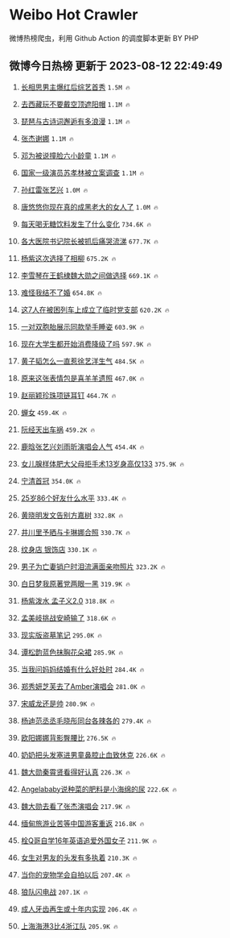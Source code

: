 # Weibo Hot Crawler 



微博热榜爬虫，利用 Github Action 的调度脚本更新 BY PHP 


## 微博今日热榜 更新于 2023-08-12 22:49:49 
1. [长相思男主爆红后综艺首秀](https://s.weibo.com/weibo?q=%23%E9%95%BF%E7%9B%B8%E6%80%9D%E7%94%B7%E4%B8%BB%E7%88%86%E7%BA%A2%E5%90%8E%E7%BB%BC%E8%89%BA%E9%A6%96%E7%A7%80%23&t=31&band_rank=1&Refer=top) `1.5M 🔥` 

1. [去西藏玩不要戴空顶遮阳帽](https://s.weibo.com/weibo?q=%23%E5%8E%BB%E8%A5%BF%E8%97%8F%E7%8E%A9%E4%B8%8D%E8%A6%81%E6%88%B4%E7%A9%BA%E9%A1%B6%E9%81%AE%E9%98%B3%E5%B8%BD%23&t=31&band_rank=2&Refer=top) `1.1M 🔥` 

1. [琵琶与古诗词邂逅有多浪漫](https://s.weibo.com/weibo?q=%23%E7%90%B5%E7%90%B6%E4%B8%8E%E5%8F%A4%E8%AF%97%E8%AF%8D%E9%82%82%E9%80%85%E6%9C%89%E5%A4%9A%E6%B5%AA%E6%BC%AB%23&t=31&band_rank=3&Refer=top) `1.1M 🔥` 

1. [张杰谢娜](https://s.weibo.com/weibo?q=%E5%BC%A0%E6%9D%B0%E8%B0%A2%E5%A8%9C&t=31&band_rank=4&Refer=top) `1.1M 🔥` 

1. [邓为被说撞脸六小龄童](https://s.weibo.com/weibo?q=%23%E9%82%93%E4%B8%BA%E8%A2%AB%E8%AF%B4%E6%92%9E%E8%84%B8%E5%85%AD%E5%B0%8F%E9%BE%84%E7%AB%A5%23&t=31&band_rank=5&Refer=top) `1.1M 🔥` 

1. [国家一级演员苏孝林被立案调查](https://s.weibo.com/weibo?q=%23%E5%9B%BD%E5%AE%B6%E4%B8%80%E7%BA%A7%E6%BC%94%E5%91%98%E8%8B%8F%E5%AD%9D%E6%9E%97%E8%A2%AB%E7%AB%8B%E6%A1%88%E8%B0%83%E6%9F%A5%23&t=31&band_rank=6&Refer=top) `1.1M 🔥` 

1. [孙红雷张艺兴](https://s.weibo.com/weibo?q=%E5%AD%99%E7%BA%A2%E9%9B%B7%E5%BC%A0%E8%89%BA%E5%85%B4&t=31&band_rank=7&Refer=top) `1.0M 🔥` 

1. [唐悠悠你现在真的成黑老大的女人了](https://s.weibo.com/weibo?q=%23%E5%94%90%E6%82%A0%E6%82%A0%E4%BD%A0%E7%8E%B0%E5%9C%A8%E7%9C%9F%E7%9A%84%E6%88%90%E9%BB%91%E8%80%81%E5%A4%A7%E7%9A%84%E5%A5%B3%E4%BA%BA%E4%BA%86%23&t=31&band_rank=8&Refer=top) `1.0M 🔥` 

1. [每天喝无糖饮料发生了什么变化](https://s.weibo.com/weibo?q=%E6%AF%8F%E5%A4%A9%E5%96%9D%E6%97%A0%E7%B3%96%E9%A5%AE%E6%96%99%E5%8F%91%E7%94%9F%E4%BA%86%E4%BB%80%E4%B9%88%E5%8F%98%E5%8C%96&t=31&band_rank=9&Refer=top) `734.6K 🔥` 

1. [各大医院书记院长被抓后痛哭流涕](https://s.weibo.com/weibo?q=%E5%90%84%E5%A4%A7%E5%8C%BB%E9%99%A2%E4%B9%A6%E8%AE%B0%E9%99%A2%E9%95%BF%E8%A2%AB%E6%8A%93%E5%90%8E%E7%97%9B%E5%93%AD%E6%B5%81%E6%B6%95&t=31&band_rank=10&Refer=top) `677.7K 🔥` 

1. [杨紫这次选择了相柳](https://s.weibo.com/weibo?q=%23%E6%9D%A8%E7%B4%AB%E8%BF%99%E6%AC%A1%E9%80%89%E6%8B%A9%E4%BA%86%E7%9B%B8%E6%9F%B3%23&t=31&band_rank=11&Refer=top) `675.2K 🔥` 

1. [李雪琴在王鹤棣魏大勋之间做选择](https://s.weibo.com/weibo?q=%23%E6%9D%8E%E9%9B%AA%E7%90%B4%E5%9C%A8%E7%8E%8B%E9%B9%A4%E6%A3%A3%E9%AD%8F%E5%A4%A7%E5%8B%8B%E4%B9%8B%E9%97%B4%E5%81%9A%E9%80%89%E6%8B%A9%23&t=31&band_rank=12&Refer=top) `669.1K 🔥` 

1. [难怪我结不了婚](https://s.weibo.com/weibo?q=%E9%9A%BE%E6%80%AA%E6%88%91%E7%BB%93%E4%B8%8D%E4%BA%86%E5%A9%9A&t=31&band_rank=13&Refer=top) `654.8K 🔥` 

1. [这7人在被困列车上成立了临时党支部](https://s.weibo.com/weibo?q=%23%E8%BF%997%E4%BA%BA%E5%9C%A8%E8%A2%AB%E5%9B%B0%E5%88%97%E8%BD%A6%E4%B8%8A%E6%88%90%E7%AB%8B%E4%BA%86%E4%B8%B4%E6%97%B6%E5%85%9A%E6%94%AF%E9%83%A8%23&t=31&band_rank=14&Refer=top) `620.2K 🔥` 

1. [一对双胞胎展示同款举手睡姿](https://s.weibo.com/weibo?q=%23%E4%B8%80%E5%AF%B9%E5%8F%8C%E8%83%9E%E8%83%8E%E5%B1%95%E7%A4%BA%E5%90%8C%E6%AC%BE%E4%B8%BE%E6%89%8B%E7%9D%A1%E5%A7%BF%23&t=31&band_rank=15&Refer=top) `603.9K 🔥` 

1. [现在大学生都开始消费降级了吗](https://s.weibo.com/weibo?q=%23%E7%8E%B0%E5%9C%A8%E5%A4%A7%E5%AD%A6%E7%94%9F%E9%83%BD%E5%BC%80%E5%A7%8B%E6%B6%88%E8%B4%B9%E9%99%8D%E7%BA%A7%E4%BA%86%E5%90%97%23&t=31&band_rank=16&Refer=top) `597.9K 🔥` 

1. [黄子韬怎么一直惹徐艺洋生气](https://s.weibo.com/weibo?q=%23%E9%BB%84%E5%AD%90%E9%9F%AC%E6%80%8E%E4%B9%88%E4%B8%80%E7%9B%B4%E6%83%B9%E5%BE%90%E8%89%BA%E6%B4%8B%E7%94%9F%E6%B0%94%23&t=31&band_rank=17&Refer=top) `484.5K 🔥` 

1. [原来这张表情包是喜羊羊遗照](https://s.weibo.com/weibo?q=%E5%8E%9F%E6%9D%A5%E8%BF%99%E5%BC%A0%E8%A1%A8%E6%83%85%E5%8C%85%E6%98%AF%E5%96%9C%E7%BE%8A%E7%BE%8A%E9%81%97%E7%85%A7&t=31&band_rank=18&Refer=top) `467.0K 🔥` 

1. [赵丽颖珍珠项链耳钉](https://s.weibo.com/weibo?q=%23%E8%B5%B5%E4%B8%BD%E9%A2%96%E7%8F%8D%E7%8F%A0%E9%A1%B9%E9%93%BE%E8%80%B3%E9%92%89%23&t=31&band_rank=19&Refer=top) `464.7K 🔥` 

1. [蝉女](https://s.weibo.com/weibo?q=%E8%9D%89%E5%A5%B3&t=31&band_rank=20&Refer=top) `459.4K 🔥` 

1. [阮经天出车祸](https://s.weibo.com/weibo?q=%23%E9%98%AE%E7%BB%8F%E5%A4%A9%E5%87%BA%E8%BD%A6%E7%A5%B8%23&t=31&band_rank=21&Refer=top) `459.2K 🔥` 

1. [鹿晗张艺兴刘雨昕演唱会人气](https://s.weibo.com/weibo?q=%23%E9%B9%BF%E6%99%97%E5%BC%A0%E8%89%BA%E5%85%B4%E5%88%98%E9%9B%A8%E6%98%95%E6%BC%94%E5%94%B1%E4%BC%9A%E4%BA%BA%E6%B0%94%23&t=31&band_rank=22&Refer=top) `454.4K 🔥` 

1. [女儿腺样体肥大父母拒手术13岁身高仅133](https://s.weibo.com/weibo?q=%23%E5%A5%B3%E5%84%BF%E8%85%BA%E6%A0%B7%E4%BD%93%E8%82%A5%E5%A4%A7%E7%88%B6%E6%AF%8D%E6%8B%92%E6%89%8B%E6%9C%AF13%E5%B2%81%E8%BA%AB%E9%AB%98%E4%BB%85133%23&t=31&band_rank=23&Refer=top) `375.9K 🔥` 

1. [宁清首冠](https://s.weibo.com/weibo?q=%23%E5%AE%81%E6%B8%85%E9%A6%96%E5%86%A0%23&t=31&band_rank=24&Refer=top) `354.0K 🔥` 

1. [25岁86个好友什么水平](https://s.weibo.com/weibo?q=%2325%E5%B2%8186%E4%B8%AA%E5%A5%BD%E5%8F%8B%E4%BB%80%E4%B9%88%E6%B0%B4%E5%B9%B3%23&t=31&band_rank=25&Refer=top) `333.4K 🔥` 

1. [黄晓明发文告别方嘉树](https://s.weibo.com/weibo?q=%23%E9%BB%84%E6%99%93%E6%98%8E%E5%8F%91%E6%96%87%E5%91%8A%E5%88%AB%E6%96%B9%E5%98%89%E6%A0%91%23&t=31&band_rank=26&Refer=top) `332.8K 🔥` 

1. [井川里予晒与卡琳娜合照](https://s.weibo.com/weibo?q=%23%E4%BA%95%E5%B7%9D%E9%87%8C%E4%BA%88%E6%99%92%E4%B8%8E%E5%8D%A1%E7%90%B3%E5%A8%9C%E5%90%88%E7%85%A7%23&t=31&band_rank=27&Refer=top) `330.7K 🔥` 

1. [纹身店 银饰店](https://s.weibo.com/weibo?q=%E7%BA%B9%E8%BA%AB%E5%BA%97%20%E9%93%B6%E9%A5%B0%E5%BA%97&t=31&band_rank=28&Refer=top) `330.1K 🔥` 

1. [男子为亡妻销户时泪流满面亲吻照片](https://s.weibo.com/weibo?q=%23%E7%94%B7%E5%AD%90%E4%B8%BA%E4%BA%A1%E5%A6%BB%E9%94%80%E6%88%B7%E6%97%B6%E6%B3%AA%E6%B5%81%E6%BB%A1%E9%9D%A2%E4%BA%B2%E5%90%BB%E7%85%A7%E7%89%87%23&t=31&band_rank=29&Refer=top) `323.2K 🔥` 

1. [白日梦我原著党两眼一黑](https://s.weibo.com/weibo?q=%23%E7%99%BD%E6%97%A5%E6%A2%A6%E6%88%91%E5%8E%9F%E8%91%97%E5%85%9A%E4%B8%A4%E7%9C%BC%E4%B8%80%E9%BB%91%23&t=31&band_rank=30&Refer=top) `319.9K 🔥` 

1. [杨紫泼水 孟子义2.0](https://s.weibo.com/weibo?q=%E6%9D%A8%E7%B4%AB%E6%B3%BC%E6%B0%B4%20%E5%AD%9F%E5%AD%90%E4%B9%892.0&t=31&band_rank=31&Refer=top) `318.8K 🔥` 

1. [孟美岐挑战安崎输了](https://s.weibo.com/weibo?q=%23%E5%AD%9F%E7%BE%8E%E5%B2%90%E6%8C%91%E6%88%98%E5%AE%89%E5%B4%8E%E8%BE%93%E4%BA%86%23&t=31&band_rank=32&Refer=top) `318.6K 🔥` 

1. [现实版盗墓笔记](https://s.weibo.com/weibo?q=%E7%8E%B0%E5%AE%9E%E7%89%88%E7%9B%97%E5%A2%93%E7%AC%94%E8%AE%B0&t=31&band_rank=33&Refer=top) `295.0K 🔥` 

1. [谭松韵蓝色抹胸花朵裙](https://s.weibo.com/weibo?q=%23%E8%B0%AD%E6%9D%BE%E9%9F%B5%E8%93%9D%E8%89%B2%E6%8A%B9%E8%83%B8%E8%8A%B1%E6%9C%B5%E8%A3%99%23&t=31&band_rank=34&Refer=top) `285.9K 🔥` 

1. [当我问妈妈结婚有什么好处时](https://s.weibo.com/weibo?q=%23%E5%BD%93%E6%88%91%E9%97%AE%E5%A6%88%E5%A6%88%E7%BB%93%E5%A9%9A%E6%9C%89%E4%BB%80%E4%B9%88%E5%A5%BD%E5%A4%84%E6%97%B6%23&t=31&band_rank=35&Refer=top) `284.4K 🔥` 

1. [郑秀妍芝芙去了Amber演唱会](https://s.weibo.com/weibo?q=%23%E9%83%91%E7%A7%80%E5%A6%8D%E8%8A%9D%E8%8A%99%E5%8E%BB%E4%BA%86Amber%E6%BC%94%E5%94%B1%E4%BC%9A%23&t=31&band_rank=36&Refer=top) `281.0K 🔥` 

1. [宋威龙还是帅](https://s.weibo.com/weibo?q=%E5%AE%8B%E5%A8%81%E9%BE%99%E8%BF%98%E6%98%AF%E5%B8%85&t=31&band_rank=37&Refer=top) `280.9K 🔥` 

1. [杨迪范丞丞毛晓彤同台各辣各的](https://s.weibo.com/weibo?q=%23%E6%9D%A8%E8%BF%AA%E8%8C%83%E4%B8%9E%E4%B8%9E%E6%AF%9B%E6%99%93%E5%BD%A4%E5%90%8C%E5%8F%B0%E5%90%84%E8%BE%A3%E5%90%84%E7%9A%84%23&t=31&band_rank=38&Refer=top) `279.4K 🔥` 

1. [欧阳娜娜背影臀腰比](https://s.weibo.com/weibo?q=%23%E6%AC%A7%E9%98%B3%E5%A8%9C%E5%A8%9C%E8%83%8C%E5%BD%B1%E8%87%80%E8%85%B0%E6%AF%94%23&t=31&band_rank=39&Refer=top) `276.5K 🔥` 

1. [奶奶把头发塞进男童鼻腔止血致休克](https://s.weibo.com/weibo?q=%23%E5%A5%B6%E5%A5%B6%E6%8A%8A%E5%A4%B4%E5%8F%91%E5%A1%9E%E8%BF%9B%E7%94%B7%E7%AB%A5%E9%BC%BB%E8%85%94%E6%AD%A2%E8%A1%80%E8%87%B4%E4%BC%91%E5%85%8B%23&t=31&band_rank=40&Refer=top) `226.6K 🔥` 

1. [魏大勋秦霄贤看得好认真](https://s.weibo.com/weibo?q=%23%E9%AD%8F%E5%A4%A7%E5%8B%8B%E7%A7%A6%E9%9C%84%E8%B4%A4%E7%9C%8B%E5%BE%97%E5%A5%BD%E8%AE%A4%E7%9C%9F%23&t=31&band_rank=41&Refer=top) `226.3K 🔥` 

1. [Angelababy说种菜的肥料是小海绵的尿](https://s.weibo.com/weibo?q=%23Angelababy%E8%AF%B4%E7%A7%8D%E8%8F%9C%E7%9A%84%E8%82%A5%E6%96%99%E6%98%AF%E5%B0%8F%E6%B5%B7%E7%BB%B5%E7%9A%84%E5%B0%BF%23&t=31&band_rank=42&Refer=top) `222.6K 🔥` 

1. [魏大勋去看了张杰演唱会](https://s.weibo.com/weibo?q=%23%E9%AD%8F%E5%A4%A7%E5%8B%8B%E5%8E%BB%E7%9C%8B%E4%BA%86%E5%BC%A0%E6%9D%B0%E6%BC%94%E5%94%B1%E4%BC%9A%23&t=31&band_rank=43&Refer=top) `217.9K 🔥` 

1. [缅甸旅游业苦等中国游客重返](https://s.weibo.com/weibo?q=%23%E7%BC%85%E7%94%B8%E6%97%85%E6%B8%B8%E4%B8%9A%E8%8B%A6%E7%AD%89%E4%B8%AD%E5%9B%BD%E6%B8%B8%E5%AE%A2%E9%87%8D%E8%BF%94%23&t=31&band_rank=44&Refer=top) `216.8K 🔥` 

1. [栓Q哥自学16年英语追爱外国女子](https://s.weibo.com/weibo?q=%23%E6%A0%93Q%E5%93%A5%E8%87%AA%E5%AD%A616%E5%B9%B4%E8%8B%B1%E8%AF%AD%E8%BF%BD%E7%88%B1%E5%A4%96%E5%9B%BD%E5%A5%B3%E5%AD%90%23&t=31&band_rank=45&Refer=top) `211.9K 🔥` 

1. [女生对男友的头发有多执着](https://s.weibo.com/weibo?q=%23%E5%A5%B3%E7%94%9F%E5%AF%B9%E7%94%B7%E5%8F%8B%E7%9A%84%E5%A4%B4%E5%8F%91%E6%9C%89%E5%A4%9A%E6%89%A7%E7%9D%80%23&t=31&band_rank=46&Refer=top) `210.3K 🔥` 

1. [当你的宠物学会自拍以后](https://s.weibo.com/weibo?q=%23%E5%BD%93%E4%BD%A0%E7%9A%84%E5%AE%A0%E7%89%A9%E5%AD%A6%E4%BC%9A%E8%87%AA%E6%8B%8D%E4%BB%A5%E5%90%8E%23&t=31&band_rank=47&Refer=top) `207.4K 🔥` 

1. [狼队闪电战](https://s.weibo.com/weibo?q=%23%E7%8B%BC%E9%98%9F%E9%97%AA%E7%94%B5%E6%88%98%23&t=31&band_rank=48&Refer=top) `207.1K 🔥` 

1. [成人牙齿再生或十年内实现](https://s.weibo.com/weibo?q=%23%E6%88%90%E4%BA%BA%E7%89%99%E9%BD%BF%E5%86%8D%E7%94%9F%E6%88%96%E5%8D%81%E5%B9%B4%E5%86%85%E5%AE%9E%E7%8E%B0%23&t=31&band_rank=49&Refer=top) `206.4K 🔥` 

1. [上海海港3比4浙江队](https://s.weibo.com/weibo?q=%23%E4%B8%8A%E6%B5%B7%E6%B5%B7%E6%B8%AF3%E6%AF%944%E6%B5%99%E6%B1%9F%E9%98%9F%23&t=31&band_rank=50&Refer=top) `205.9K 🔥` 

